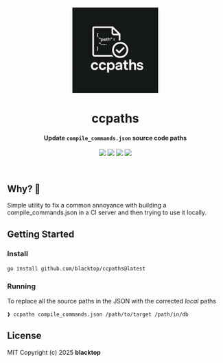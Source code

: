 <p align="center">
  <a href="https://github.com/blacktop/ccpaths"><img alt="ccpaths Logo" src="https://raw.githubusercontent.com/blacktop/ccpaths/main/docs/logo.png" height="200" /></a>
  <h1 align="center">ccpaths</h1>
  <h4><p align="center">Update <code>compile_commands.json</code> source code paths</p></h4>
  <p align="center">
    <a href="https://github.com/blacktop/ccpaths/actions" alt="Actions">
          <img src="https://github.com/blacktop/ccpaths/actions/workflows/go.yml/badge.svg" /></a>
    <a href="https://github.com/blacktop/ccpaths/releases/latest" alt="Downloads">
          <img src="https://img.shields.io/github/downloads/blacktop/ccpaths/total.svg" /></a>
    <a href="https://github.com/blacktop/ccpaths/releases" alt="GitHub Release">
          <img src="https://img.shields.io/github/release/blacktop/ccpaths.svg" /></a>
    <a href="http://doge.mit-license.org" alt="LICENSE">
          <img src="https://img.shields.io/:license-mit-blue.svg" /></a>
</p>
<br>

## Why? 🤔

Simple utility to fix a common annoyance with building a compile_commands.json in a CI server and then trying to use it locally.

## Getting Started

### Install

```bash
go install github.com/blacktop/ccpaths@latest
```

### Running

To replace all the source paths in the JSON with the corrected *local* paths

```bash
❱ ccpaths compile_commands.json /path/to/target /path/in/db
```

## License

MIT Copyright (c) 2025 **blacktop**